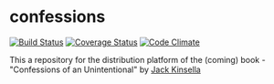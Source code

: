 # confessions

[![Build Status](https://travis-ci.org/jackkinsella/confessions.svg?branch=master)](https://travis-ci.org/jackkinsella/confessions)
[![Coverage Status](https://coveralls.io/repos/github/jackkinsella/confessions/badge.svg?branch=master)](https://coveralls.io/github/jackkinsella/confessions?branch=master)
[![Code Climate](https://codeclimate.com/github/jackkinsella/confessions/badges/gpa.svg)](https://codeclimate.com/github/jackkinsella/confessions)

This a repository for the distribution platform of the (coming) book - "Confessions of an Unintentional" by [Jack Kinsella](http://www.jackkinsella.ie/)
